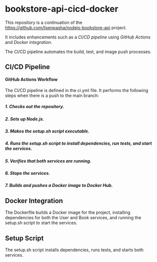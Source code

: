 # bookstore-api-cicd-docker


This repository is a continuation of the https://github.com/lisenpasha/nodejs-bookstore-api project. 

It includes enhancements such as a *CI/CD pipeline* using *GitHub Actions* and *Docker integration*.

The CI/CD pipeline automates the build, test, and image push processes.


## CI/CD Pipeline

#### GitHub Actions Workflow
The CI/CD pipeline is defined in the ci.yml file. It performs the following steps when there is a push to the main branch:

##### 1. Checks out the repository.
##### 2. Sets up Node.js.
##### 3. Makes the setup.sh script executable.
##### 4. Runs the setup.sh script to install dependencies, run tests, and start the services.
##### 5. Verifies that both services are running.
##### 6. Stops the services.
##### 7. Builds and pushes a Docker image to Docker Hub.


## Docker Integration

The Dockerfile builds a Docker image for the project, installing dependencies for both the User and Book services, and running the setup.sh script to start the services.

## Setup Script

The setup.sh script installs dependencies, runs tests, and starts both services.

